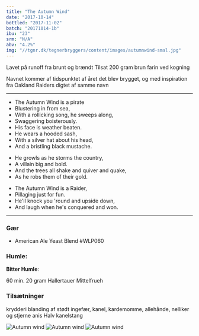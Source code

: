 ```yaml
---
title: "The Autumn Wind"
date: "2017-10-14"
bottled: "2017-11-02"
batch: "20171014-1b"
ibu: "23"
srm: "N/A"
abv: "4.2%"
img: "//tgnr.dk/tegnerbryggers/content/images/autumnwind-smal.jpg"
---
```


Lavet på runoff fra brunt og brændt
Tilsat 200 gram brun farin ved kogning

Navnet kommer af tidspunktet af året det blev brygget, og med inspiration fra Oakland Raiders digtet af samme navn

---

* The Autumn Wind is a pirate
* Blustering in from sea,
* With a rollicking song, he sweeps along,
* Swaggering boisterously.
* His face is weather beaten.
* He wears a hooded sash,
* With a silver hat about his head,
* And a bristling black mustache.

- He growls as he storms the country,
- A villain big and bold.
- And the trees all shake and quiver and quake,
- As he robs them of their gold.

* The Autumn Wind is a Raider,
* Pillaging just for fun.
* He'll knock you 'round and upside down,
* And laugh when he's conquered and won.

---

### Gær

* American Ale Yeast Blend #WLP060

### Humle:

**Bitter Humle**:

60 min.
20 gram Hallertauer Mittelfrueh

### Tilsætninger

krydderi blanding af stødt ingefær, kanel, kardemomme, allehånde, nelliker og stjerne anis
Halv kanelstang

![Autumn wind](//tgnr.dk/tegnerbryggers/content/images/autumnwind.jpg)
![Autumn wind](//tgnr.dk/tegnerbryggers/content/images/20180215_190257.jpg)
![Autumn wind](//tgnr.dk/tegnerbryggers/content/images/20180215_190301.jpg)
